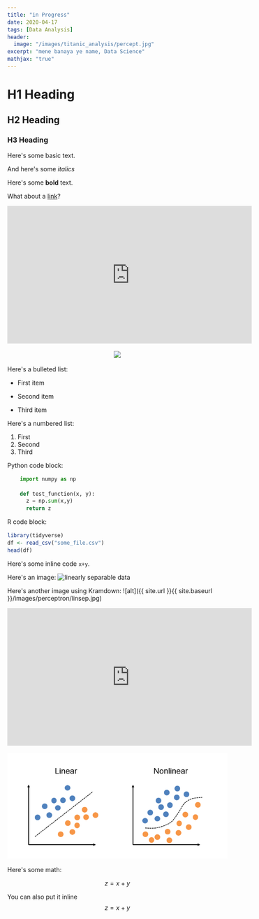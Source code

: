 ```yaml
---
title: "in Progress"
date: 2020-04-17
tags: [Data Analysis]
header:
  image: "/images/titanic_analysis/percept.jpg"
excerpt: "mene banaya ye name, Data Science"
mathjax: "true"
---
```


# H1 Heading

## H2 Heading

### H3 Heading

Here's some basic text.

And here's some *italics*

Here's some **bold** text.

What about a [link](https://github.com/dataoptimal)?


<iframe width="560" height="315" src="https://www.youtube.com/embed/kxPOCYb_1Y8?rel=0" frameborder="0" allowfullscreen></iframe>

<p style="text-align: center;"><img src="/assets/images/softbody_4.jpg"/></p>

Here's a bulleted list:
* First item
+ Second item
- Third item

Here's a numbered list:
1. First
2. Second
3. Third

Python code block:
```python
    import numpy as np

    def test_function(x, y):
      z = np.sum(x,y)
      return z
```

R code block:
```r
library(tidyverse)
df <- read_csv("some_file.csv")
head(df)
```

Here's some inline code `x+y`.

Here's an image:
<img src="{{ site.url }}{{ site.baseurl }}/images/perceptron/linsep.jpg" alt="linearly separable data">



Here's another image using Kramdown:
![alt]({{ site.url }}{{ site.baseurl }}/images/perceptron/linsep.jpg)

<iframe width="560" height="315" src="https://www.youtube.com/embed/kxPOCYb_1Y8?rel=0" frameborder="0" allowfullscreen></iframe>

<p style="text-align: center;"><img src="/images/perceptron/linsep.jpg"/></p>

Here's some math:

$$z=x+y$$

You can also put it inline $$z=x+y$$
